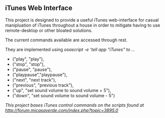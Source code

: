 iTunes Web Interface
--------------------

This project is designed to provide a useful iTunes web-interface for casual manipluation
of iTunes throughout a house in order to mitigate having to use remote-desktop or other
bloated solutions.

The current commands available are accessed through rest.

They are implemented using _osascript -e 'tell app "iTunes" to ..._

* ("play",     "play"),
* ("stop",     "stop"),
* ("pause",    "pause"),
* ("playpause","playpause"),
* ("next",     "next track"),
* ("previous", "previous track"),
* ("up",       "set sound volume to sound volume + 5"),
* ("down",     "set sound volume to sound volume - 5")

_This project bases iTunes control commands on the scripts found at http://forum.micasaverde.com/index.php?topic=3895.0_
